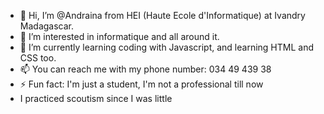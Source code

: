 - 👋 Hi, I’m @Andraina from HEI (Haute Ecole d'Informatique) at Ivandry Madagascar.
- 👀 I’m interested in informatique and all around it.
- 🌱 I’m currently learning coding with Javascript, and learning HTML and CSS too.
- 📫 You can reach me with my phone number: 034 49 439 38
- ⚡ Fun fact: I'm just a student, I'm not a professional till now
- I practiced scoutism since I was little

<!---
AndrainaHEI/AndrainaHEI is a ✨ special ✨ repository because its `README.md` (this file) appears on your GitHub profile.
You can click the Preview link to take a look at your changes.
--->
